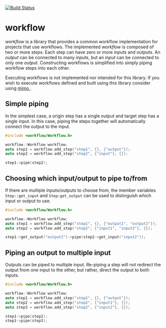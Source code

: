 [![Build Status](https://travis-ci.org/childsish/workflow.svg?branch=master)](https://travis-ci.org/childsish/workflow)

# workflow
*workflow* is a library that provides a common workflow implementation for projects that use
workflows. The implemented *workflow* is composed of two or more *steps*. Each step can have zero or
more *inputs* and *outputs*. An *output* can be connected to many *inputs*, but an *input* can be
connected to only one *output*. Constructing workflows is simplified into simply piping workflow
steps into each other.

Executing workflows is not implemented nor intended for this library. If you wish to execute
workflows defined and built using this library consider using [ mimo ](1).

## Simple piping

In the simplest case, a origin step has a single output and target step has a single input. In this
case, piping the steps together will automatically connect the output to the input.

```cpp
#include <workflow/Workflow.h>

workflow::Workflow workflow;
auto step1 = workflow.add_step("step1", {}, {"output"});
auto step2 = workflow.add_step("step2", {"input"}, {});

step1->pipe(step2);
``` 

## Choosing which input/output to pipe to/from

If there are multiple inputs/outputs to choose from, the member variables `Step::get_input` and
`Step:get_output` can be used to distinguish which input or output to use. 

```cpp
#include <workflow/Workflow.h>

workflow::Workflow workflow;
auto step1 = workflow.add_step("step1", {}, {"output1", "output2"});
auto step2 = workflow.add_step("step2", {"input1", "input2"}, {});

step1->get_output("output2")->pipe(step2->get_input("input2"));
```

## Piping an output to multiple input

Outputs can be piped to multiple input. Re-piping a step will not redirect the output from one input
to the other, but rather, direct the output to both inputs.

```cpp
#include <workflow/Workflow.h>

workflow::Workflow workflow;
auto step1 = workflow.add_step("step1", {}, {"output"});
auto step2 = workflow.add_step("step2", {"input1"}, {});
auto step3 = workflow.add_step("step2", {"input2"}, {});

step1->pipe(step2);
step1->pipe(step3);
```

